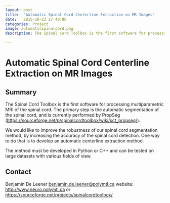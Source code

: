 ```yaml
---
layout: post
title:  "Automatic Spinal Cord Centerline Extraction on MR Images"
date:   2015-10-23 17:40:06
categories: Project
image: automaticspinalcord.png
description: The Spinal Cord Toolbox is the first software for processing multiparametric MRI of the spinal cord. The primary step is the automatic segmentation of the spinal cord, and is currently performed by PropSeg (https://sourceforge.net/p/spinalcordtoolbox/wiki/sct_propseg/).

---
```

# Automatic Spinal Cord Centerline Extraction on MR Images
## Summary
The Spinal Cord Toolbox is the first software for processing multiparametric MRI of the spinal cord. The primary step is the automatic segmentation of the spinal cord, and is currently performed by PropSeg (https://sourceforge.net/p/spinalcordtoolbox/wiki/sct_propseg/).

We would like to improve the robustness of our spinal cord segmentation method, by increasing the accuracy of the spinal cord detection. One way to do that is to develop an automatic centerline extraction method.

The method must be developed in Python or C++ and can be tested on large datasets with various fields of view.

## Contact
Benjamin De Leener
benjamin.de.leener@polymtl.ca
website: http://www.neuro.polymtl.ca or https://sourceforge.net/projects/spinalcordtoolbox/

